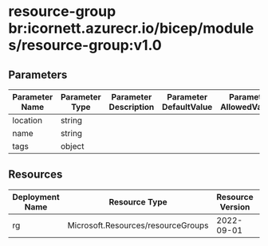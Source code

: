# resource-group br:icornett.azurecr.io/bicep/modules/resource-group:v1.0

## Parameters

| Parameter Name | Parameter Type | Parameter Description | Parameter DefaultValue | Parameter AllowedValues |
| -------------- | -------------- | --------------------- | ---------------------- | ----------------------- |
| location       | string         |                       |                        |                         |
| name           | string         |                       |                        |                         |
| tags           | object         |                       |                        |                         |

## Resources

| Deployment Name | Resource Type                      | Resource Version | Existing | Resource Comment |
| --------------- | ---------------------------------- | ---------------- | -------- | ---------------- |
| rg              | Microsoft.Resources/resourceGroups | 2022-09-01       | False    |                  |
